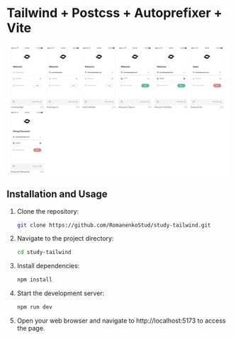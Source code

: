 # Tailwind + Postcss + Autoprefixer + Vite

![mock](./abler-login-mock.png)

## Installation and Usage

1. Clone the repository:

   ```sh
   git clone https://github.com/RomanenkoStud/study-tailwind.git

2. Navigate to the project directory:

    ```sh
    cd study-tailwind

3. Install dependencies:

    ```sh
    npm install

4. Start the development server:

    ```sh
    npm run dev

5. Open your web browser and navigate to http://localhost:5173 to access the page.

